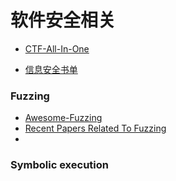 #  软件安全相关

- [CTF-All-In-One](https://github.com/firmianay/CTF-All-In-One)

- [信息安全书单](https://github.com/xytywh/secbook)

### Fuzzing

- [Awesome-Fuzzing](https://github.com/secfigo/Awesome-Fuzzing)
- [Recent Papers Related To Fuzzing](https://github.com/wcventure/FuzzingPaper#driller-argumenting-fuzzing-through-selective-symbolic-execution-ndss-2016)
- 
### Symbolic execution




